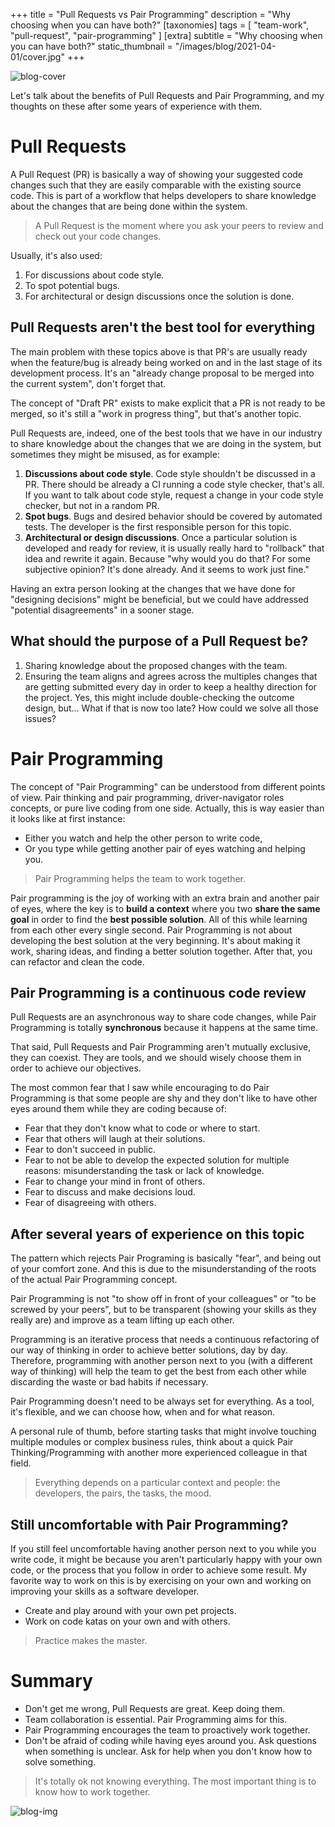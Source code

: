+++
title = "Pull Requests vs Pair Programming"
description = "Why choosing when you can have both?"
[taxonomies]
tags = [ "team-work", "pull-request", "pair-programming" ]
[extra]
subtitle = "Why choosing when you can have both?"
static_thumbnail = "/images/blog/2021-04-01/cover.jpg"
+++

![blog-cover](/images/blog/2021-04-01/cover.jpg)

Let's talk about the benefits of Pull Requests and Pair Programming, and my thoughts on these after some years of experience with them. 

<!-- more -->

# Pull Requests

A Pull Request (PR) is basically a way of showing your suggested code changes such that they are easily comparable with the existing source code. This is part of a workflow that helps developers to share knowledge about the changes that are being done within the system.

> A Pull Request is the moment where you ask your peers to review and check out your code changes.

Usually, it's also used:
1. For discussions about code style.
2. To spot potential bugs.
3. For architectural or design discussions once the solution is done.

## Pull Requests aren't the best tool for everything

The main problem with these topics above is that PR's are usually ready when the feature/bug is already being worked on and in the last stage of its development process. It's an "already change proposal to be merged into the current system", don't forget that.

The concept of "Draft PR" exists to make explicit that a PR is not ready to be merged, so it's still a "work in progress thing", but that's another topic.

Pull Requests are, indeed, one of the best tools that we have in our industry to share knowledge about the changes that we are doing in the system, but sometimes they might be misused, as for example:

1. **Discussions about code style**. Code style shouldn't be discussed in a PR. There should be already a CI running a code style checker, that's all. If you want to talk about code style, request a change in your code style checker, but not in a random PR.
2. **Spot bugs**. Bugs and desired behavior should be covered by automated tests. The developer is the first responsible person for this topic.
3. **Architectural or design discussions**. Once a particular solution is developed and ready for review, it is usually really hard to "rollback" that idea and rewrite it again. Because "why would you do that? For some subjective opinion? It's done already. And it seems to work just fine."

Having an extra person looking at the changes that we have done for "designing decisions" might be beneficial, but we could have addressed "potential disagreements" in a sooner stage.

## What should the purpose of a Pull Request be?

1. Sharing knowledge about the proposed changes with the team.
2. Ensuring the team aligns and agrees across the multiples changes that are getting submitted every day in order to keep a healthy direction for the project. Yes, this might include double-checking the outcome design, but… What if that is now too late? How could we solve all those issues?

# Pair Programming

The concept of "Pair Programming" can be understood from different points of view. Pair thinking and pair programming, driver-navigator roles concepts, or pure live coding from one side. Actually, this is way easier than it looks like at first instance:
- Either you watch and help the other person to write code,
- Or you type while getting another pair of eyes watching and helping you.

> Pair Programming helps the team to work together.

Pair programming is the joy of working with an extra brain and another pair of eyes, where the key is to **build a context** where you two **share the same goal** in order to find the **best possible solution**. All of this while learning from each other every single second.
Pair Programming is not about developing the best solution at the very beginning. It's about making it work, sharing ideas, and finding a better solution together. After that, you can refactor and clean the code.

## Pair Programming is a continuous code review

Pull Requests are an asynchronous way to share code changes, while Pair Programming is totally **synchronous** because it happens at the same time.

That said, Pull Requests and Pair Programming aren't mutually exclusive, they can coexist. They are tools, and we should wisely choose them in order to achieve our objectives.

The most common fear that I saw while encouraging to do Pair Programming is that some people are shy and they don't like to have other eyes around them while they are coding because of:
- Fear that they don't know what to code or where to start.
- Fear that others will laugh at their solutions.
- Fear to don't succeed in public.
- Fear to not be able to develop the expected solution for multiple reasons: misunderstanding the task or lack of knowledge.
- Fear to change your mind in front of others.
- Fear to discuss and make decisions loud.
- Fear of disagreeing with others.

## After several years of experience on this topic

The pattern which rejects Pair Programing is basically "fear", and being out of your comfort zone. And this is due to the misunderstanding of the roots of the actual Pair Programming concept.

Pair Programming is not "to show off in front of your colleagues" or "to be screwed by your peers", but to be transparent (showing your skills as they really are) and improve as a team lifting up each other.

Programming is an iterative process that needs a continuous refactoring of our way of thinking in order to achieve better solutions, day by day. Therefore, programming with another person next to you (with a different way of thinking) will help the team to get the best from each other while discarding the waste or bad habits if necessary.

Pair Programming doesn't need to be always set for everything. As a tool, it's flexible, and we can choose how, when and for what reason.

A personal rule of thumb, before starting tasks that might involve touching multiple modules or complex business rules, think about a quick Pair Thinking/Programming with another more experienced colleague in that field.

> Everything depends on a particular context and people: the developers, the pairs, the tasks, the mood.

## Still uncomfortable with Pair Programming?

If you still feel uncomfortable having another person next to you while you write code, it might be because you aren't particularly happy with your own code, or the process that you follow in order to achieve some result. My favorite way to work on this is by exercising on your own and working on improving your skills as a software developer.
- Create and play around with your own pet projects.
- Work on code katas on your own and with others.

> Practice makes the master.

# Summary

- Don't get me wrong, Pull Requests are great. Keep doing them.
- Team collaboration is essential. Pair Programming aims for this.
- Pair Programming encourages the team to proactively work together.
- Don't be afraid of coding while having eyes around you. Ask questions when something is unclear. Ask for help when you don't know how to solve something.

> It's totally ok not knowing everything. The most important thing is to know how to work together.

![blog-img](/images/blog/2021-04-01/footer.jpg)
